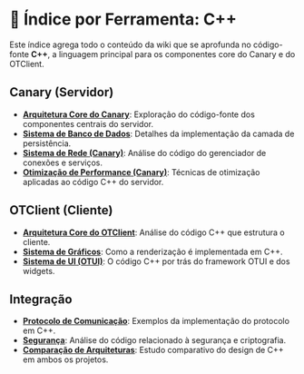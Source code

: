 # 🤖 Índice por Ferramenta: C++

Este índice agrega todo o conteúdo da wiki que se aprofunda no código-fonte **C++**, a linguagem principal para os componentes core do Canary e do OTClient.

##  Canary (Servidor)
- **[Arquitetura Core do Canary](<../../canary_arquitetura_core.md>)**: Exploração do código-fonte dos componentes centrais do servidor.
- **[Sistema de Banco de Dados](<../../canary_sistema_banco_dados.md>)**: Detalhes da implementação da camada de persistência.
- **[Sistema de Rede (Canary)](<../../canary_sistema_rede.md>)**: Análise do código do gerenciador de conexões e serviços.
- **[Otimização de Performance (Canary)](<../../canary_otimizacao_performance.md>)**: Técnicas de otimização aplicadas ao código C++ do servidor.

## OTClient (Cliente)
- **[Arquitetura Core do OTClient](<../../otclient_arquitetura_core.md>)**: Análise do código C++ que estrutura o cliente.
- **[Sistema de Gráficos](<../../otclient_sistema_graficos.md>)**: Como a renderização é implementada em C++.
- **[Sistema de UI (OTUI)](<../../otclient_sistema_ui.md>)**: O código C++ por trás do framework OTUI e dos widgets.

## Integração
- **[Protocolo de Comunicação](<../../integracao_protocolo_comunicacao.md>)**: Exemplos da implementação do protocolo em C++.
- **[Segurança](<../../INTEGRATION-009_Security.md>)**: Análise do código relacionado à segurança e criptografia.
- **[Comparação de Arquiteturas](<../../integracao_comparacao_arquiteturas.md>)**: Estudo comparativo do design de C++ em ambos os projetos.
